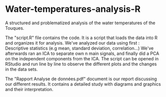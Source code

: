 # Water-temperatures-analysis-R
A structured and problematized analysis of the water temperatures of the Touques.

The "script.R" file contains the code. It is a script that loads the data into R and organizes it for analysis.
We've analyzed our data using first : Descriptive statistics (e.g  mean, standard deviation, correlation...)
We've afterwards ran an ICA to separate own n main signals, and finally did a PCA on the independent components from the ICA.
The script can be opened in RStudio and run line by line to observe the different plots and the changes in the data sets. 

The "Rapport Analyse de données.pdf" document is our report discussing our different results. It contains a detailed study with diagrams and graphics and their interpretation.
